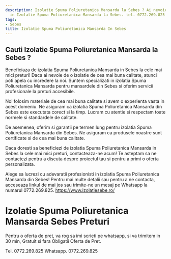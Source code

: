 ```yaml
---
description: Izolatie Spuma Poliuretanica Mansarda la Sebes ? Ai nevoie de un profesionist
  in Izolatie Spuma Poliuretanica Mansarda la Sebes. tel. 0772.269.825
tags:
- Sebes
title: Izolatie Spuma Poliuretanica Mansarda In Sebes
---
```



## Cauti Izolatie Spuma Poliuretanica Mansarda la Sebes ?

Beneficiaza de izolatia Spuma Poliuretanica Mansarda in Sebes la cele mai mici preturi! Daca ai nevoie de o izolatie de cea mai buna calitate, atunci poti apela cu incredere la noi. Suntem specializati in izolatia Spuma Poliuretanica Mansarda pentru mansardele din Sebes si oferim servicii profesionale la preturi accesibile.

Noi folosim materiale de cea mai buna calitate si avem o experienta vasta in acest domeniu. Ne asiguram ca izolatia Spuma Poliuretanica Mansarda din Sebes este executata corect si la timp. Lucram cu atentie si respectam toate normele si standardele de calitate.

De asemenea, oferim si garantii pe termen lung pentru izolatia Spuma Poliuretanica Mansarda din Sebes. Ne asiguram ca produsele noastre sunt certificate si de cea mai buna calitate.

Daca doresti sa beneficiezi de izolatia Spuma Poliuretanica Mansarda in Sebes la cele mai mici preturi, contacteaza-ne acum! Te asteptam sa ne contactezi pentru a discuta despre proiectul tau si pentru a primi o oferta personalizata.

Alege sa lucrezi cu adevaratii profesionisti in izolatia Spuma Poliuretanica Mansarda din Sebes! Pentru mai multe detalii sau pentru a ne contacta, acceseaza linkul de mai jos sau trimite-ne un mesaj pe Whatsapp la numarul 0772.269.825. 
https://www.izolatiesebe.ro/

# Izolatie Spuma Poliuretanica Mansarda Sebes Preturi
Pentru o oferta de pret, va rog sa imi scrieti pe whatsapp, si va trimitem in 30 min, Gratuit si fara Obligatii Oferta de Pret.

Tel. 0772.269.825
Whatsapp. 0772.269.825